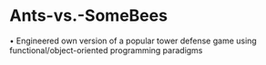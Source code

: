 # Ants-vs.-SomeBees
•	Engineered own version of a popular tower defense game using functional/object-oriented programming paradigms
